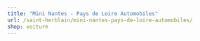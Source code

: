 ```yaml
---
title: "Mini Nantes - Pays de Loire Automobiles"
url: /saint-herblain/mini-nantes-pays-de-loire-automobiles/
shop: voiture
---
```

